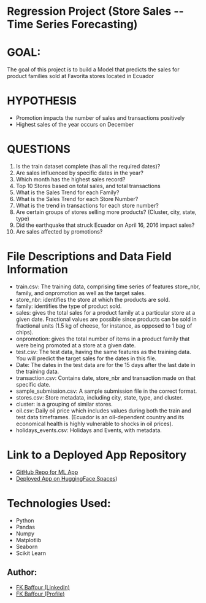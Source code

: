 # Regression Project (Store Sales -- Time Series Forecasting)

# GOAL:
The goal of this project is to build a Model that predicts the sales for product families sold at Favorita stores located in Ecuador

# HYPOTHESIS

* Promotion impacts the number of sales and transactions positively
* Highest sales of the year occurs on December

# QUESTIONS

1. Is the train dataset complete (has all the required dates)?
2. Are sales influenced by specific dates in the year?
3. Which month has the highest sales record?
4. Top 10 Stores based on total sales, and total transactions
5. What is the Sales Trend for each Family?
6. What is the Sales Trend for each Store Number?
7. What is the trend in transactions for each store number?
8. Are certain groups of stores selling more products? (Cluster, city, state, type)
9. Did the earthquake that struck Ecuador on April 16, 2016 impact sales?
10. Are sales affected by promotions?

# File Descriptions and Data Field Information

* train.csv: The training data, comprising time series of features store_nbr, family, and onpromotion as well as the target sales.
* store_nbr: identifies the store at which the products are sold.
* family: identifies the type of product sold.
* sales: gives the total sales for a product family at a particular store at a given date. Fractional values are possible since products can be sold in fractional units (1.5 kg of cheese, for instance, as opposed to 1 bag of chips).
* onpromotion: gives the total number of items in a product family that were being promoted at a store at a given date.
* test.csv: The test data, having the same features as the training data. You will predict the target sales for the dates in this file.
* Date: The dates in the test data are for the 15 days after the last date in the training data.
* transaction.csv: Contains date, store_nbr and transaction made on that specific date.
* sample_submission.csv: A sample submission file in the correct format.
* stores.csv: Store metadata, including city, state, type, and cluster.
* cluster: is a grouping of similar stores.
* oil.csv: Daily oil price which includes values during both the train and test data timeframes. (Ecuador is an oil-dependent country and its economical health is highly vulnerable to shocks in oil prices).
* holidays_events.csv: Holidays and Events, with metadata.

# Link to a Deployed App Repository
* [GitHub Repo for ML App](https://github.com/Kyei-frank/Streamlit-App-for-ML-Model-Project)
* [Deployed App on HuggingFace Spaces](https://huggingface.co/spaces/FKBaffour/Streamlit_App_for_Sales_Forecasting))

# Technologies Used:
* Python
* Pandas
* Numpy
* Matplotlib
* Seaborn
* Scikit Learn

## Author:
* [FK Baffour (LinkedIn)](https://www.linkedin.com/in/frank-kyei-baffour-403b60100/)
* [FK Baffour (Profile)](https://bold.pro/my/fkbaffour)
